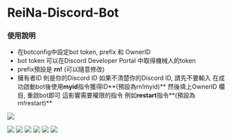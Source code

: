# ReiNa-Discord-Bot
### 使用說明

- 在botconfig中設定bot token, prefix 和 OwnerID
- bot token 可以在Discord Developer Portal 中取得機械人的token
- prefix預設是 **rn!** (可以隨意修改)
- 擁有者ID 則是你的Discord ID
如果不清楚你的Discord ID, 請先不要輸入
在成功啟動bot後使用**myid**指令獲得ID**(預設為rn!myid)** 然後填上OwnerID 欄目, 重啟bot即可 
這影響需要權限的指令 例如**restart**指令**(預設為rn!restart)**

![](https://i.imgur.com/cw6fSer.png)

![](https://img.shields.io/github/stars/MCwindTIM/ReiNa-Discord-Bot) ![](https://img.shields.io/github/forks/MCwindTIM/ReiNa-Discord-Bot) ![](https://img.shields.io/github/tag/MCwindTIM/ReiNa-Discord-Bot) ![](https://img.shields.io/github/release/MCwindTIM/ReiNa-Discord-Bot) ![](https://img.shields.io/github/issues/MCwindTIM/ReiNa-Discord-Bot) ![](https://img.shields.io/github/license/MCwindTIM/ReiNa-Discord-Bot)
